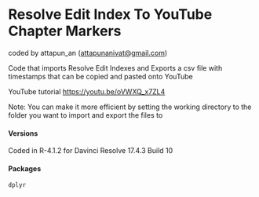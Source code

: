 # Resolve Edit Index To YouTube Chapter Markers
coded by attapun_an (attapunanivat@gmail.com)

Code that imports Resolve Edit Indexes and Exports a csv file with timestamps that can be copied and pasted onto YouTube

YouTube tutorial https://youtu.be/oVWXQ_x7ZL4

Note: You can make it more efficient by setting the working directory to the folder you want to import and export the files to

#### Versions
Coded in R-4.1.2 for Davinci Resolve 17.4.3 Build 10

#### Packages
`dplyr`
